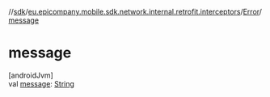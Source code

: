 //[sdk](../../../index.md)/[eu.epicompany.mobile.sdk.network.internal.retrofit.interceptors](../index.md)/[Error](index.md)/[message](message.md)

# message

[androidJvm]\
val [message](message.md): [String](https://kotlinlang.org/api/latest/jvm/stdlib/kotlin/-string/index.html)
